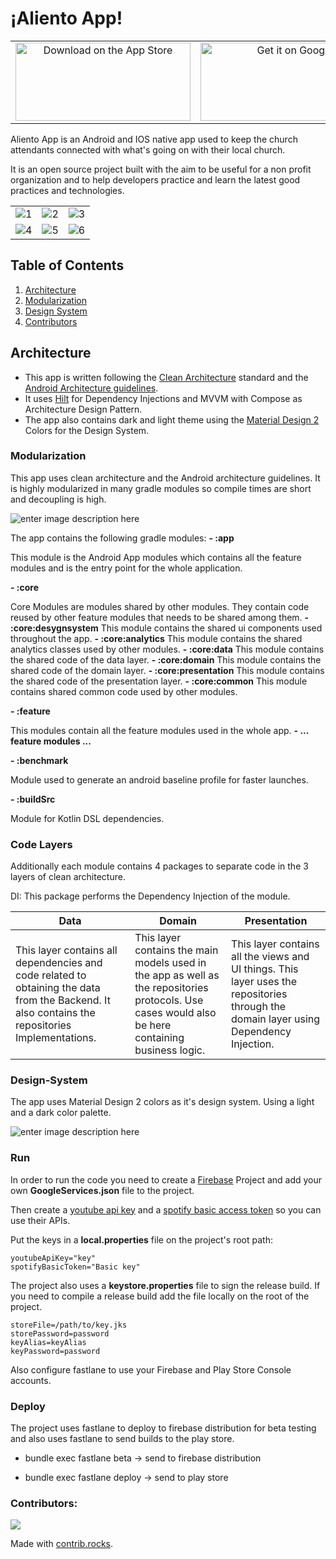 

# ¡Aliento App!

|      |      | 
| :--: | :--: |
|  <a href='https://apps.apple.com/mx/app/aliento-de-vida-app/id6451156283?l=en-GB'><img alt='Download on the App Store' src='https://developer.apple.com/assets/elements/badges/download-on-the-app-store.svg' width="280" height="125"/></a>  |  <a href='https://play.google.com/store/apps/details?id=com.alientodevida.app'><img alt='Get it on Google Play' src='https://play.google.com/intl/en_us/badges/static/images/badges/en_badge_web_generic.png' width="323" height="125"/></a>  |

Aliento App is an Android and IOS native app used to keep the church attendants connected with what's going on with their local church.

It is an open source project built with the aim to be useful for a non profit organization and to help developers practice and learn the latest good practices and technologies.

|    |    |    | 
| -- | -- | -- |
![1](https://i.imgur.com/e8SoPGc.png) | ![2](https://i.imgur.com/kua9b2n.png)|![3](https://i.imgur.com/HEIAOnW.png)
|![4](https://i.imgur.com/pDWrVpD.png)|![5](https://i.imgur.com/pPpfjCi.png) | ![6](https://i.imgur.com/PJCkc5q.png) |

## Table of Contents

1. [Architecture](#architecture)
2. [Modularization](#modularization)
3. [Design System](#design-system)
4. [Contributors](#contributors)

## Architecture

 - This app is written following the [Clean Architecture](https://tech.olx.com/clean-architecture-and-mvvm-on-ios-c9d167d9f5b3) standard and the [Android Architecture guidelines](https://developer.android.com/topic/modularization).  
 - It uses [Hilt](https://developer.android.com/training/dependency-injection/hilt-android) for Dependency Injections and MVVM with Compose as Architecture Design Pattern.  
 - The app also contains dark and light theme using the [Material Design 2](https://m3.material.io/) Colors for the Design System.

### Modularization

This app uses clean architecture and the Android architecture guidelines. It is highly modularized in many gradle modules so compile times are short and decoupling is high.

![enter image description here](https://miro.medium.com/v2/resize:fit:1400/1*02Ink_nKAVnzLS8NA3rm_A.png)

The app contains the following gradle modules:
**- :app**

This module is the Android App modules which contains all the feature modules and is the entry point for the whole application.

**- :core**

Core Modules are modules shared by other modules. They contain code reused by other feature modules that needs to be shared among them.
	**- :core:desygnsystem**
	This module contains the shared ui components used throughout the app.
	**- :core:analytics**
	This module contains the shared analytics classes used by other modules.
	**- :core:data**
	This module contains the shared code of the data layer.
	**- :core:domain**
	This module contains the shared code of the domain layer.
	**- :core:presentation**
	This module contains the shared code of the presentation layer.
	**- :core:common**
	This module contains shared common code used by other modules.

**- :feature**

This modules contain all the feature modules used in the whole app.
	**- ... feature modules ...**

**- :benchmark**

Module used to generate an android baseline profile for faster launches.

**- :buildSrc**

Module for Kotlin DSL dependencies.

### Code Layers

Additionally each module contains 4 packages to separate code in the 3 layers of clean architecture.

DI: This package performs the Dependency Injection of the module.

| Data | Domain | Presentation |
|--|--|--|
| This layer contains all dependencies and code related to obtaining the data from the Backend. It also contains the repositories Implementations. | This layer contains the main models used in the app as well as the repositories protocols. Use cases would also be here containing business logic. | This layer contains all the views and UI things. This layer uses the repositories through the domain layer using Dependency Injection. |

### Design-System
The app uses Material Design 2 colors as it's design system. Using a light and a dark color palette.

![enter image description here](https://lh3.googleusercontent.com/k6WO1fd7T40A9JvSVfHqs0CPLFyTEDCecsVGxEDhOaTP0wUTPYOVVkxt60hKxBprgNoMqs8OyKqtlaQ4tDBtQJs-fTcZrpZEjxhUVQ=w1064-v0)

### Run

In order to run the code you need to create a [Firebase](https://firebase.google.com/) Project and add your own **GoogleServices.json** file to the project.

Then create a [youtube api key](https://developers.google.com/youtube/v3/getting-started#before-you-start) and a [spotify basic access token](https://developer.spotify.com/documentation/web-api/tutorials/getting-started)  so you can use their APIs.

Put the keys in a **local.properties** file on the project's root path:

    youtubeApiKey="key"  
    spotifyBasicToken="Basic key"

The project also uses a **keystore.properties** file to sign the release build. If you need to compile a release build add the file locally on the root of the project.

    storeFile=/path/to/key.jks  
    storePassword=password  
    keyAlias=keyAlias  
    keyPassword=password

Also configure fastlane to use your Firebase and Play Store Console accounts.

### Deploy

The project uses fastlane to deploy to firebase distribution for beta testing and also uses fastlane to send builds to the play store.

 - bundle exec fastlane beta -> send to firebase distribution
   
 - bundle exec fastlane deploy -> send to play store

### Contributors:

<a href="https://github.com/Aliento-de-Vida/aliento-app-android/graphs/contributors">
  <img src="https://contrib.rocks/image?repo=Aliento-de-Vida/aliento-app-android" />
</a>

Made with [contrib.rocks](https://contrib.rocks).
